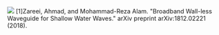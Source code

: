 ![](https://github.com/KaiyuLi-1891/OceanWaveSimulation/blob/main/Bending1217.gif)
[1]Zareei, Ahmad, and Mohammad-Reza Alam. "Broadband Wall-less Waveguide for Shallow Water Waves." arXiv preprint arXiv:1812.02221 (2018).
